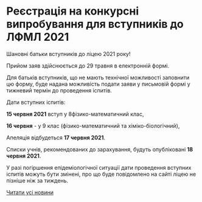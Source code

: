 # Реєстрація на конкурсні випробування для вступників до ЛФМЛ 2021

Шановні батьки вступників до ліцею 2021 року!

Прийом заяв здійснюється до 29 травня в електронній формі.

Для батьків вступників, що не мають технічної можливості заповнити цю форму, буде надана можливість подати заяви у письмовій формі у тижневий термін до проведення іспитів.

Дати вступних іспитів:

**15 червня 2021** вступ у 8фізико-математичний клас,

**16 червня** - у 9 клас (фізико-математичний та хіміко-біологічний),

Апеляція відбудеться **17 червня 2021**.

Списки учнів, рекомендованих до зарахування, будуть опубліковані **18 червня 2021**.

У разі погіршення епідеміологічної ситуації дати проведення вступних іспитів можуть бути змінені, про що буде повідомлено на сайті ліцею не пізніше ніж за тиждень.

[Читати усі новини](/news)
